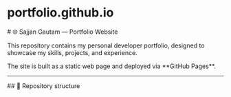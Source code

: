 # portfolio.github.io



\# 🌐 Sajjan Gautam — Portfolio Website



This repository contains my personal developer portfolio, designed to showcase my skills, projects, and experience.  

The site is built as a static web page and deployed via \*\*GitHub Pages\*\*.



---



\## 📂 Repository structure





